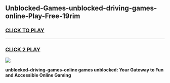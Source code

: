 
## Unblocked-Games-unblocked-driving-games-online-Play-Free-19rim
<h3>
<a href="https://premium76.site?title=unblocked-driving-games-online&ref=19M">CLICK TO PLAY</a></h3>
<hr>

<h3>
<a href="https://premium76.site?title=unblocked-driving-games-online&ref=19M">CLICK 2 PLAY</a>
  
</h3>

<a href="https://premium76.site?title=unblocked-driving-games-online&ref=19M"><img src="https://clearcache.store/games.png"></a>


**unblocked-driving-games-online games unblocked: Your Gateway to Fun and Accessible Online Gaming**
